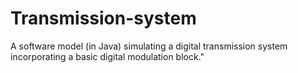 # Transmission-system
A software model (in Java) simulating a digital transmission system incorporating a basic digital modulation block."
